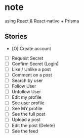# note

using React & React-native + Prisma

## Stories

- [O] Create account
- [ ] Request Secret
- [ ] Confirm Secret (Login)
- [ ] Like / Unlike a post
- [ ] Comment on a post
- [ ] Search by user
- [ ] Follow User
- [ ] Unfollow User
- [ ] Edit my profile
- [ ] See user profile
- [ ] See MY profile
- [ ] See the full post
- [ ] Upload a post
- [ ] Edit the post (Delete)
- [ ] See the feed
